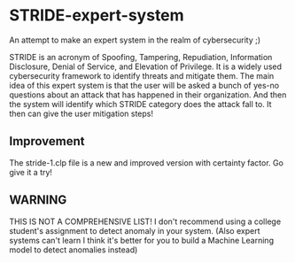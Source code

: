 # STRIDE-expert-system
An attempt to make an expert system in the realm of cybersecurity ;)

STRIDE is an acronym of Spoofing, Tampering, Repudiation, Information Disclosure, Denial of Service, and Elevation of Privilege. It is a widely used cybersecurity framework to identify threats and mitigate them. The main idea of this expert system is that the user will be asked a bunch of yes-no questions about an attack that has happened in their organization. And then the system will identify which STRIDE category does the attack fall to. It then can give the user mitigation steps!

## Improvement
The stride-1.clp file is a new and improved version with certainty factor. Go give it a try!

## WARNING
THIS IS NOT A COMPREHENSIVE LIST! 
I don't recommend using a college student's assignment to detect anomaly in your system. (Also expert systems can't learn I think it's better for you to build a Machine Learning model to detect anomalies instead)
